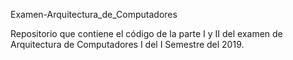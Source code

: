 Examen-Arquitectura_de_Computadores

Repositorio que contiene el código de la parte I y II del examen de Arquitectura de Computadores I del I Semestre del 2019.
